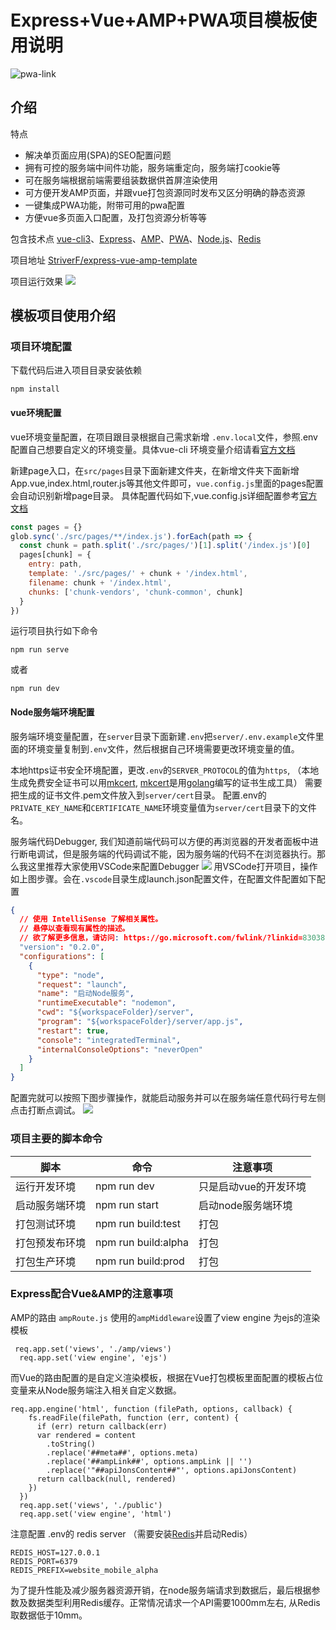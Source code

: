 # Express+Vue+AMP+PWA项目模板使用说明
![pwa-link](https://cdn.patpat.site/mweb/pwa-link.jpg)
## 介绍
特点
* 解决单页面应用(SPA)的SEO配置问题
* 拥有可控的服务端中间件功能，服务端重定向，服务端打cookie等
* 可在服务端根据前端需要组装数据供首屏渲染使用
* 可方便开发AMP页面，并跟vue打包资源同时发布又区分明确的静态资源
* 一键集成PWA功能，附带可用的pwa配置
* 方便vue多页面入口配置，及打包资源分析等等

<!-- more -->

包含技术点
[vue-cli3](https://cli.vuejs.org/guide/installation.html)、[Express](http://expressjs.com/en/guide/routing.html)、[AMP](https://amp.dev/documentation/guides-and-tutorials/?format=websites)、[PWA](https://developer.mozilla.org/zh-CN/docs/Web/Progressive_web_apps)、[Node.js](http://nodejs.cn/api/process.html)、[Redis](https://redis.io/)

项目地址
[StriverF/express-vue-amp-template](https://github.com/StriverF/express-vue-amp-template)

项目运行效果
<img src="https://cdn.patpat.site/mweb/gifhome_1920x1773_40s.gif" class="img-topic" />

## 模板项目使用介绍
### 项目环境配置
下载代码后进入项目目录安装依赖
```
npm install
```
#### vue环境配置
vue环境变量配置，在项目跟目录根据自己需求新增 `.env.local`文件，参照.env配置自己想要自定义的环境变量。具体vue-cli 环境变量介绍请看[官方文档](https://cli.vuejs.org/zh/guide/mode-and-env.html)

新建page入口，在`src/pages`目录下面新建文件夹，在新增文件夹下面新增 App.vue,index.html,router.js等其他文件即可，`vue.config.js`里面的pages配置会自动识别新增page目录。
具体配置代码如下,vue.config.js详细配置参考[官方文档](https://cli.vuejs.org/zh/config/)

```javascript
const pages = {}
glob.sync('./src/pages/**/index.js').forEach(path => {
  const chunk = path.split('./src/pages/')[1].split('/index.js')[0]
  pages[chunk] = {
    entry: path,
    template: './src/pages/' + chunk + '/index.html',
    filename: chunk + '/index.html',
    chunks: ['chunk-vendors', 'chunk-common', chunk]
  }
})
```

运行项目执行如下命令

```
npm run serve
```
或者
```
npm run dev
```



#### Node服务端环境配置
服务端环境变量配置，在`server`目录下面新建`.env`把`server/.env.example`文件里面的环境变量复制到`.env`文件，然后根据自己环境需要更改环境变量的值。

本地https证书安全环境配置，更改`.env`的`SERVER_PROTOCOL`的值为`https`, （本地生成免费安全证书可以用[mkcert](https://github.com/FiloSottile/mkcert), [mkcert](https://github.com/FiloSottile/mkcert)是用[golang](https://golang.org/)编写的证书生成工具）
需要把生成的证书文件.pem文件放入到`server/cert`目录。
配置.env的`PRIVATE_KEY_NAME`和`CERTIFICATE_NAME`环境变量值为`server/cert`目录下的文件名。

服务端代码Debugger, 我们知道前端代码可以方便的再浏览器的开发者面板中进行断电调试，但是服务端的代码调试不能，因为服务端的代码不在浏览器执行。那么我这里推荐大家使用VSCode来配置Debugger
![](https://cdn.patpat.site/mweb/15744042522049.jpg)
用VSCode打开项目，操作如上图步骤。会在`.vscode`目录生成launch.json配置文件，在配置文件配置如下配置
```json
{
  // 使用 IntelliSense 了解相关属性。 
  // 悬停以查看现有属性的描述。
  // 欲了解更多信息，请访问: https://go.microsoft.com/fwlink/?linkid=830387
  "version": "0.2.0",
  "configurations": [
    {
      "type": "node",
      "request": "launch",
      "name": "启动Node服务",
      "runtimeExecutable": "nodemon",
      "cwd": "${workspaceFolder}/server",
      "program": "${workspaceFolder}/server/app.js",
      "restart": true,
      "console": "integratedTerminal",
      "internalConsoleOptions": "neverOpen"
    }
  ]
}
```
配置完就可以按照下图步骤操作，就能启动服务并可以在服务端任意代码行号左侧点击打断点调试。
![](https://cdn.patpat.site/mweb/15744047509592.jpg)


### 项目主要的脚本命令

| 脚本 | 命令 | 注意事项 |
| --- | --- | --- |
| 运行开发环境 | npm run dev | 只是启动vue的开发环境 |
| 启动服务端环境 | npm run start | 启动node服务端环境 |
| 打包测试环境 | npm run build:test | 打包 |
| 打包预发布环境 | npm run build:alpha | 打包 |
| 打包生产环境 | npm run build:prod | 打包 |

### Express配合Vue&AMP的注意事项
AMP的路由 `ampRoute.js` 使用的`ampMiddleware`设置了view engine 为ejs的渲染模板

```node
 req.app.set('views', './amp/views')
  req.app.set('view engine', 'ejs')
```

而Vue的路由配置的是自定义渲染模板，根据在Vue打包模板里面配置的模板占位变量来从Node服务端注入相关自定义数据。

```node
req.app.engine('html', function (filePath, options, callback) {
    fs.readFile(filePath, function (err, content) {
      if (err) return callback(err)
      var rendered = content
        .toString()
        .replace('##meta##', options.meta)
        .replace('##ampLink##', options.ampLink || '')
        .replace('"##apiJonsContent##"', options.apiJonsContent)
      return callback(null, rendered)
    })
  })
  req.app.set('views', './public')
  req.app.set('view engine', 'html')
```

注意配置 .env的 redis server （需要安装[Redis](https://redis.io/)并启动Redis）

```
REDIS_HOST=127.0.0.1
REDIS_PORT=6379
REDIS_PREFIX=website_mobile_alpha
```
为了提升性能及减少服务器资源开销，在node服务端请求到数据后，最后根据参数及数据类型利用Redis缓存。正常情况请求一个API需要1000mm左右, 从Redis取数据低于10mm。

